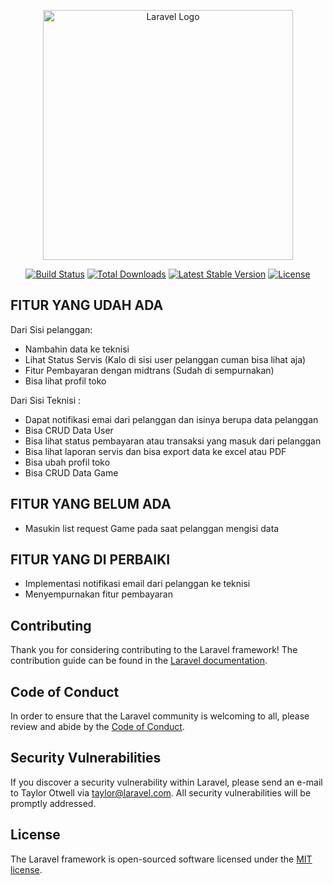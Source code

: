 <p align="center"><a href="https://laravel.com" target="_blank"><img src="https://raw.githubusercontent.com/laravel/art/master/logo-lockup/5%20SVG/2%20CMYK/1%20Full%20Color/laravel-logolockup-cmyk-red.svg" width="400" alt="Laravel Logo"></a></p>

<p align="center">
<a href="https://github.com/laravel/framework/actions"><img src="https://github.com/laravel/framework/workflows/tests/badge.svg" alt="Build Status"></a>
<a href="https://packagist.org/packages/laravel/framework"><img src="https://img.shields.io/packagist/dt/laravel/framework" alt="Total Downloads"></a>
<a href="https://packagist.org/packages/laravel/framework"><img src="https://img.shields.io/packagist/v/laravel/framework" alt="Latest Stable Version"></a>
<a href="https://packagist.org/packages/laravel/framework"><img src="https://img.shields.io/packagist/l/laravel/framework" alt="License"></a>
</p>

## FITUR YANG UDAH ADA

Dari Sisi pelanggan:

-   Nambahin data ke teknisi
-   Lihat Status Servis (Kalo di sisi user pelanggan cuman bisa lihat aja)
-   Fitur Pembayaran dengan midtrans (Sudah di sempurnakan)
-   Bisa lihat profil toko

Dari Sisi Teknisi :

-   Dapat notifikasi emai dari pelanggan dan isinya berupa data pelanggan
-   Bisa CRUD Data User
-   Bisa lihat status pembayaran atau transaksi yang masuk dari pelanggan
-   Bisa lihat laporan servis dan bisa export data ke excel atau PDF
-   Bisa ubah profil toko
-   Bisa CRUD Data Game

## FITUR YANG BELUM ADA

-   Masukin list request Game pada saat pelanggan mengisi data

## FITUR YANG DI PERBAIKI

-   Implementasi notifikasi email dari pelanggan ke teknisi
-   Menyempurnakan fitur pembayaran

## Contributing

Thank you for considering contributing to the Laravel framework! The contribution guide can be found in the [Laravel documentation](https://laravel.com/docs/contributions).

## Code of Conduct

In order to ensure that the Laravel community is welcoming to all, please review and abide by the [Code of Conduct](https://laravel.com/docs/contributions#code-of-conduct).

## Security Vulnerabilities

If you discover a security vulnerability within Laravel, please send an e-mail to Taylor Otwell via [taylor@laravel.com](mailto:taylor@laravel.com). All security vulnerabilities will be promptly addressed.

## License

The Laravel framework is open-sourced software licensed under the [MIT license](https://opensource.org/licenses/MIT).

